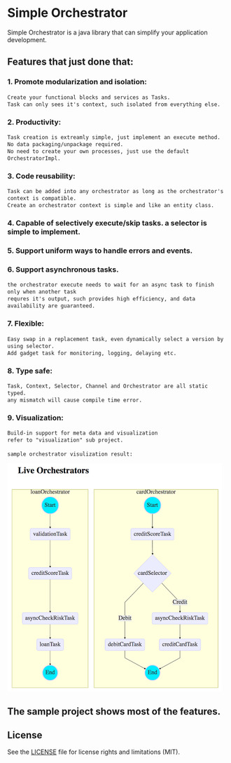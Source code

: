 # Simple Orchestrator

Simple Orchestrator is a java library that can simplify your application development.

## Features that just done that:

### 1. Promote modularization and isolation:
    Create your functional blocks and services as Tasks.
    Task can only sees it's context, such isolated from everything else.

### 2. Productivity:
    Task creation is extreamly simple, just implement an execute method.
    No data packaging/unpackage required.
    No need to create your own processes, just use the default OrchestratorImpl.

### 3. Code reusability:
    Task can be added into any orchestrator as long as the orchestrator's context is compatible.
    Create an orchestrator context is simple and like an entity class.

### 4. Capable of selectively execute/skip tasks. a selector is simple to implement.

### 5. Support uniform ways to handle errors and events.

### 6. Support asynchronous tasks.
    the orchestrator execute needs to wait for an async task to finish only when another task
    requres it's output, such provides high efficiency, and data availability are guaranteed.

### 7. Flexible:
    Easy swap in a replacement task, even dynamically select a version by using selector.
    Add gadget task for monitoring, logging, delaying etc.

### 8. Type safe:
    Task, Context, Selector, Channel and Orchestrator are all static typed.
    any mismatch will cause compile time error.

### 9. Visualization:
    Build-in support for meta data and visualization
    refer to "visualization" sub project.
    
    sample orchestrator visulization result:
<img src="https://raw.githubusercontent.com/eriche39/simple-orchestrator/master/samples/visual.png" width=490 height=520 />

## The sample project shows most of the features.

## License

See the [LICENSE](LICENSE.md) file for license rights and limitations (MIT).